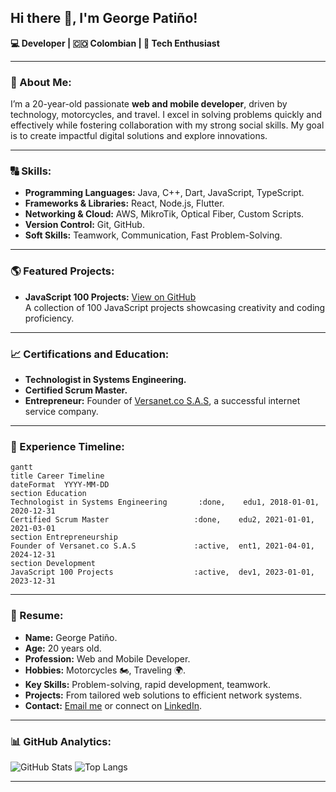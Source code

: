 ## Hi there 👋, I'm George Patiño!  
**💻 Developer | 🇨🇴 Colombian | 🚀 Tech Enthusiast**  

---

### 🔬 About Me:
I’m a 20-year-old passionate **web and mobile developer**, driven by technology, motorcycles, and travel. I excel in solving problems quickly and effectively while fostering collaboration with my strong social skills. My goal is to create impactful digital solutions and explore innovations.  

---

### 🔠 Skills:
- **Programming Languages:** Java, C++, Dart, JavaScript, TypeScript.
- **Frameworks & Libraries:** React, Node.js, Flutter.
- **Networking & Cloud:** AWS, MikroTik, Optical Fiber, Custom Scripts.
- **Version Control:** Git, GitHub.
- **Soft Skills:** Teamwork, Communication, Fast Problem-Solving.

---

### 🌎 Featured Projects:
- **JavaScript 100 Projects:** [View on GitHub](https://github.com/patgeo117/javascript-100-proyectos)  
  A collection of 100 JavaScript projects showcasing creativity and coding proficiency.

---

### 📈 Certifications and Education:
- **Technologist in Systems Engineering.**
- **Certified Scrum Master.**
- **Entrepreneur:** Founder of [Versanet.co S.A.S](https://versanet.co), a successful internet service company.

---

### 📅 Experience Timeline:
```mermaid
gantt
title Career Timeline
dateFormat  YYYY-MM-DD
section Education
Technologist in Systems Engineering       :done,    edu1, 2018-01-01, 2020-12-31
Certified Scrum Master                   :done,    edu2, 2021-01-01, 2021-03-01
section Entrepreneurship
Founder of Versanet.co S.A.S             :active,  ent1, 2021-04-01, 2024-12-31
section Development
JavaScript 100 Projects                  :active,  dev1, 2023-01-01, 2023-12-31
```

---

### 👤 Resume:
- **Name:** George Patiño.  
- **Age:** 20 years old.  
- **Profession:** Web and Mobile Developer.  
- **Hobbies:** Motorcycles 🏍️, Traveling 🌍.  
- **Key Skills:** Problem-solving, rapid development, teamwork.  
- **Projects:** From tailored web solutions to efficient network systems.  
- **Contact:** [Email me](mailto:gpatino017@gmail.com) or connect on [LinkedIn](https://www.linkedin.com/in/gepdev).  

---

### 📊 GitHub Analytics:

![GitHub Stats](https://github-readme-stats.vercel.app/api?username=patgeo117&show_icons=true&theme=radical)  ![Top Langs](https://github-readme-stats.vercel.app/api/top-langs/?username=patgeo117&layout=compact&theme=radical)

---
